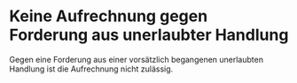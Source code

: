 # Keine Aufrechnung gegen Forderung aus unerlaubter Handlung

Gegen eine Forderung aus einer vorsätzlich begangenen unerlaubten Handlung ist die Aufrechnung nicht zulässig. 

